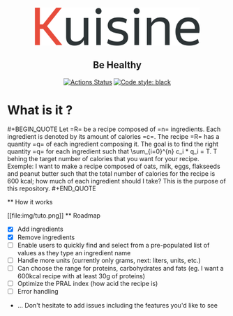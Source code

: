 

<p align="center">
<a href="https://github.com/yfe404/cuisine/"><img alt="Kuisine Logo" src="./logos/kuisine-logo-regular.png" width="75%"></a>
</p>


<h2 align="center">Be Healthy</h2>

<p align="center">
<a href="https://github.com/yfe4040/cuisine/actions"><img alt="Actions Status" src="https://github.com/yfe404/cuisine/workflows/CI/badge.svg"></a>
<a href="https://github.com/psf/black"><img alt="Code style: black" src="https://img.shields.io/badge/code%20style-black-000000.svg"></a>
</p>


# What is it ? 

#+BEGIN_QUOTE
Let =R= be a recipe composed of =n= ingredients. Each ingredient is denoted by its amount of calories =c=. The recipe =R= has a quantity =q= of each
ingredient composing it. The goal is to find the right quantity =q= for each ingredient such that \sum_{i=0}^{n} c_i * q_i = T.
T behing the target number of calories that you want for your recipe. Exemple: I want to make a recipe composed of oats, milk, eggs, flakseeds and peanut butter 
such that the total number of calories for the recipe is 600 kcal; how much of each ingredient should I take? This is the purpose of this repository. 
#+END_QUOTE


** How it works 

[[file:img/tuto.png]]
** Roadmap
- [X] Add ingredients
- [X] Remove ingredients
- [ ] Enable users to quickly find and select from a pre-populated list of values as they type an ingredient name 
- [ ] Handle more units (currently only grams, next: liters, units, etc.)
- [ ] Can choose the range for proteins, carbohydrates and fats (eg. I want a 600kcal recipe with at least 30g of proteins)
- [ ] Optimize the PRAL index (how acid the recipe is)
- [ ] Error handling
- ... Don't hesitate to add issues including the features you'd like to see



